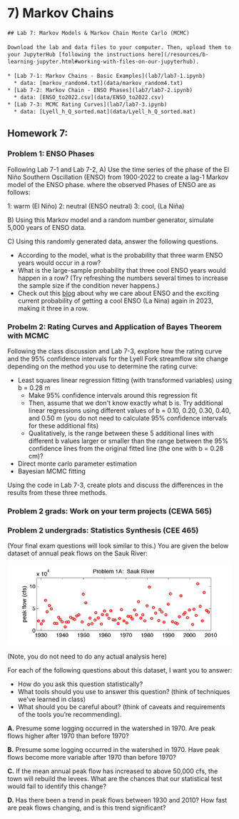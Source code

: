 # 7) Markov Chains

```note
## Lab 7: Markov Models & Markov Chain Monte Carlo (MCMC)

Download the lab and data files to your computer. Then, upload them to your JupyterHub [following the instructions here](/resources/b-learning-jupyter.html#working-with-files-on-our-jupyterhub).

* [Lab 7-1: Markov Chains - Basic Examples](lab7/lab7-1.ipynb)
  * data: [markov_random4.txt](data/markov_random4.txt)
* [Lab 7-2: Markov Chain - ENSO Phases](lab7/lab7-2.ipynb)
  * data: [ENSO_to2022.csv](data/ENSO_to2022.csv)
* [Lab 7-3: MCMC Rating Curves](lab7/lab7-3.ipynb)
  * data: [Lyell_h_Q_sorted.mat](data/Lyell_h_Q_sorted.mat)

```


## Homework 7: 

 
### Problem 1: ENSO Phases
Following Lab 7-1 and Lab 7-2, 
A) Use the time series of the phase of the El Niño Southern Oscillation (ENSO) from 1900-2022 to create a lag-1 Markov model of the ENSO phase.
where the observed Phases of ENSO are as follows:

1: warm (El Niño)
2: neutral (ENSO neutral)
3: cool, (La Niña)

B) Using this Markov model and a random number generator, simulate 5,000 years of ENSO data.

C) Using this randomly generated data, answer the following questions.

  - According to the model, what is the probability that three warm ENSO years would occur in a row?
  - What is the large-sample probability that three cool ENSO years would happen in a row?  (Try refreshing the numbers several times to increase the sample size if the condition never happens.)
  - Check out this [blog](https://www.climate.gov/news-features/blogs/september-2022-la-ni%C3%B1a-update-it%E2%80%99s-q-time) about why we care about ENSO and the exciting current probability of getting a cool ENSO (La Nina) again in 2023, making it three in a row.

### Probelm 2: Rating Curves and Application of Bayes Theorem with MCMC
 
Following the class discussion and Lab 7-3, explore how the rating curve and the 95% confidence intervals for the Lyell Fork streamflow site change depending on the method you use to determine the rating curve:

- Least squares linear regression fitting (with transformed variables) using b = 0.28 m
  - Make 95% confidence intervals around this regression fit 
  - Then, assume that we don't know exactly what b is. Try additional linear regressions using different values of b = 0.10, 0.20, 0.30, 0.40, and 0.50 m (you do not need to calculate 95% confidence intervals for these additional fits)
  - Qualitatively, is the range between these 5 additional lines with different b values larger or smaller than the range between the 95% confidence lines from the original fitted line (the one with b = 0.28 cm)?
- Direct monte carlo parameter estimation
- Bayesian MCMC fitting

Using the code in Lab 7-3, create plots and discuss the differences in the results from these three methods.

### Problem 2 grads: Work on your term projects (CEWA 565)


### Problem 2 undergrads: Statistics Synthesis (CEE 465)

(Your final exam questions will look similar to this.)
You are given the below dataset of annual peak flows on the Sauk River: 

![Sauk River Plot](lab7/sauk-river-plot.png)

(Note, you do not need to do any actual analysis here)

For each of the following questions about this dataset, I want you to answer:
 - How do you ask this question statistically? 
 - What tools should you use to answer this question? (think of techniques we’ve learned in class)
 - What should you be careful about? (think of caveats and requirements of the tools you’re recommending).

 **A.** Presume some logging occurred in the watershed in 1970. Are peak flows higher after 1970 than before 1970?
 
 **B.** Presume some logging occurred in the watershed in 1970. Have peak flows become more variable after 1970 than before 1970?
 
 **C.** If the mean annual peak flow has increased to above 50,000 cfs, the town will rebuild the levees. What are the chances that our statistical test would fail to identify this change?
 
 **D.** Has there been a trend in peak flows between 1930 and 2010? How fast are peak flows changing, and is this trend significant?